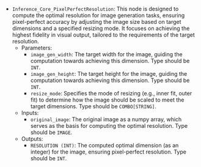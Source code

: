 - `Inference_Core_PixelPerfectResolution`: This node is designed to compute the optimal resolution for image generation tasks, ensuring pixel-perfect accuracy by adjusting the image size based on target dimensions and a specified resizing mode. It focuses on achieving the highest fidelity in visual output, tailored to the requirements of the target resolution.
    - Parameters:
        - `image_gen_width`: The target width for the image, guiding the computation towards achieving this dimension. Type should be `INT`.
        - `image_gen_height`: The target height for the image, guiding the computation towards achieving this dimension. Type should be `INT`.
        - `resize_mode`: Specifies the mode of resizing (e.g., inner fit, outer fit) to determine how the image should be scaled to meet the target dimensions. Type should be `COMBO[STRING]`.
    - Inputs:
        - `original_image`: The original image as a numpy array, which serves as the basis for computing the optimal resolution. Type should be `IMAGE`.
    - Outputs:
        - `RESOLUTION (INT)`: The computed optimal dimension (as an integer) for the image, ensuring pixel-perfect resolution. Type should be `INT`.
